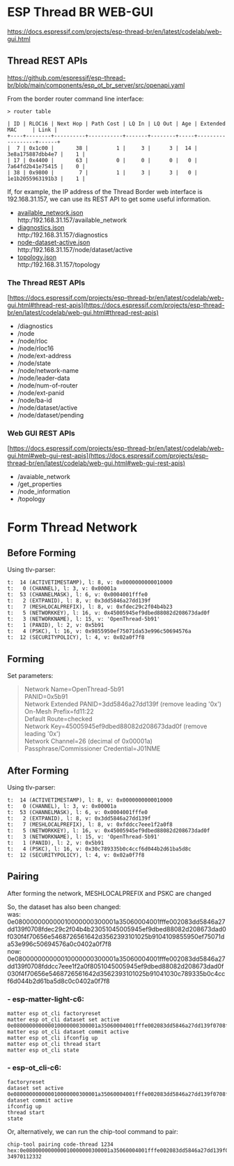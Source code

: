   
# ESP Thread BR WEB-GUI
https://docs.espressif.com/projects/esp-thread-br/en/latest/codelab/web-gui.html  
  
## Thread REST APIs
https://github.com/espressif/esp-thread-br/blob/main/components/esp_ot_br_server/src/openapi.yaml  
  
From the border router command line interface:  
~~~
> router table

| ID | RLOC16 | Next Hop | Path Cost | LQ In | LQ Out | Age | Extended MAC     | Link |  
+----+--------+----------+-----------+-------+--------+-----+------------------+------+  
|  7 | 0x1c00 |       38 |         1 |     3 |      3 |  14 | 3e8a175887dbb4e7 |    1 |  
| 17 | 0x4400 |       63 |         0 |     0 |      0 |   0 | 7a64fd2b41e75415 |    0 |  
| 38 | 0x9800 |        7 |         1 |     3 |      3 |   0 | 1e1b2055963191b3 |    1 |  
~~~  
If, for example, the IP address of the Thread Border web interface is 192.168.31.157, we can use its REST API to get some useful information.  

- [available_network.json](esp-thread-br-web-gui/available_network.json)  
  http:/192.168.31.157/available_network
- [diagnostics.json](esp-thread-br-web-gui/diagnostics.json)  
  http:/192.168.31.157/diagnostics
- [node-dataset-active.json](esp-thread-br-web-gui/node-dataset-active.json)  
  http:/192.168.31.157/node/dataset/active
- [topology.json](esp-thread-br-web-gui/topology.json)  
  http:/192.168.31.157/topology
 
### The Thread REST APIs
[https://docs.espressif.com/projects/esp-thread-br/en/latest/codelab/web-gui.html#thread-rest-apis](https://docs.espressif.com/projects/esp-thread-br/en/latest/codelab/web-gui.html#thread-rest-apis)  
- /diagnostics
- /node
- /node/rloc
- /node/rloc16
- /node/ext-address
- /node/state
- /node/network-name
- /node/leader-data
- /node/num-of-router
- /node/ext-panid
- /node/ba-id
- /node/dataset/active
- /node/dataset/pending
### Web GUI REST APIs
[https://docs.espressif.com/projects/esp-thread-br/en/latest/codelab/web-gui.html#web-gui-rest-apis](https://docs.espressif.com/projects/esp-thread-br/en/latest/codelab/web-gui.html#web-gui-rest-apis)
- /avaiable_network
- /get_properties
- /node_information
- /topology


# Form Thread Network

## Before Forming
Using tlv-parser:
~~~
t:  14 (ACTIVETIMESTAMP), l: 8, v: 0x0000000000010000
t:   0 (CHANNEL), l: 3, v: 0x00001a
t:  53 (CHANNELMASK), l: 6, v: 0x0004001fffe0
t:   2 (EXTPANID), l: 8, v: 0x3dd5846a27dd139f
t:   7 (MESHLOCALPREFIX), l: 8, v: 0xfdec29c2f04b4b23
t:   5 (NETWORKKEY), l: 16, v: 0x45005945ef9dbed88082d208673dad0f
t:   3 (NETWORKNAME), l: 15, v: 'OpenThread-5b91'
t:   1 (PANID), l: 2, v: 0x5b91
t:   4 (PSKC), l: 16, v: 0x9855950ef75071da53e996c50694576a
t:  12 (SECURITYPOLICY), l: 4, v: 0x02a0f7f8
~~~

## Forming
Set parameters:
> Network Name=OpenThread-5b91  
> PANID=0x5b91  
> Network Extended PANID=3dd5846a27dd139f (remove leading '0x')  
> On-Mesh Prefix=fd11:22  
> Default Route=checked  
> Network Key=45005945ef9dbed88082d208673dad0f (remove leading '0x')  
> Network Channel=26 (decimal of 0x00001a)  
> Passphrase/Commissioner Credential=J01NME  
  
## After Forming
Using tlv-parser:
~~~
t:  14 (ACTIVETIMESTAMP), l: 8, v: 0x0000000000010000
t:   0 (CHANNEL), l: 3, v: 0x00001a
t:  53 (CHANNELMASK), l: 6, v: 0x0004001fffe0
t:   2 (EXTPANID), l: 8, v: 0x3dd5846a27dd139f
t:   7 (MESHLOCALPREFIX), l: 8, v: 0xfddcc7eee1f2a0f8
t:   5 (NETWORKKEY), l: 16, v: 0x45005945ef9dbed88082d208673dad0f
t:   3 (NETWORKNAME), l: 15, v: 'OpenThread-5b91'
t:   1 (PANID), l: 2, v: 0x5b91
t:   4 (PSKC), l: 16, v: 0x30c789335b0c4ccf6d044b2d61ba5d8c
t:  12 (SECURITYPOLICY), l: 4, v: 0x02a0f7f8
~~~

## Pairing
After forming the network, MESHLOCALPREFIX and PSKC are changed  
  
So, the dataset has also been changed:  
was: 0e080000000000010000000300001a35060004001fffe002083dd5846a27dd139f0708fdec29c2f04b4b23051045005945ef9dbed88082d208673dad0f030f4f70656e5468726561642d3562393101025b9104109855950ef75071da53e996c50694576a0c0402a0f7f8  
now: 0e080000000000010000000300001a35060004001fffe002083dd5846a27dd139f0708fddcc7eee1f2a0f8051045005945ef9dbed88082d208673dad0f030f4f70656e5468726561642d3562393101025b91041030c789335b0c4ccf6d044b2d61ba5d8c0c0402a0f7f8  
  
### - esp-matter-light-c6:
~~~
matter esp ot_cli factoryreset
matter esp ot_cli dataset set active 0e080000000000010000000300001a35060004001fffe002083dd5846a27dd139f0708fddcc7eee1f2a0f8051045005945ef9dbed88082d208673dad0f030f4f70656e5468726561642d3562393101025b91041030c789335b0c4ccf6d044b2d61ba5d8c0c0402a0f7f8
matter esp ot_cli dataset commit active
matter esp ot_cli ifconfig up
matter esp ot_cli thread start
matter esp ot_cli state
~~~
  
### - esp-ot_cli-c6:
~~~
factoryreset
dataset set active 0e080000000000010000000300001a35060004001fffe002083dd5846a27dd139f0708fddcc7eee1f2a0f8051045005945ef9dbed88082d208673dad0f030f4f70656e5468726561642d3562393101025b91041030c789335b0c4ccf6d044b2d61ba5d8c0c0402a0f7f8
dataset commit active
ifconfig up
thread start
state
~~~
  
Or, alternatively, we can run the chip-tool command to pair:
~~~
chip-tool pairing code-thread 1234 hex:0e080000000000010000000300001a35060004001fffe002083dd5846a27dd139f0708fddcc7eee1f2a0f8051045005945ef9dbed88082d208673dad0f030f4f70656e5468726561642d3562393101025b91041030c789335b0c4ccf6d044b2d61ba5d8c0c0402a0f7f8 34970112332
~~~
